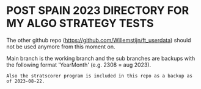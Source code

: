 # POST SPAIN 2023 DIRECTORY FOR MY ALGO STRATEGY TESTS

The other github repo (https://github.com/Willemstijn/ft_userdata) should not be used anymore from this moment on.

Main branch is the working branch and the sub branches are backups with the following format 'YearMonth' (e.g. 2308 = aug 2023).

    Also the stratscorer program is included in this repo as a backup as of 2023-08-22.
